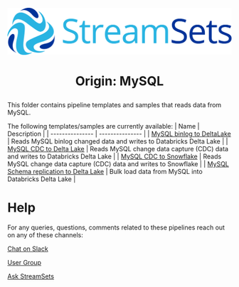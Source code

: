 ![StreamSets Logo](images/Full%20Color%20Transparent.png)

<h1><p align="center">Origin: MySQL</p></h1>

This folder contains pipeline templates and samples that reads data from MySQL.

The following templates/samples are currently available:
| Name            | Description     |
| --------------- | --------------- |
| [MySQL binlog to DeltaLake](datacollector/origins/mysql/MySQL%20binlog%20to%20DeltaLake) | Reads MySQL binlog changed data and writes to Databricks Delta Lake |
| [MySQL CDC to Delta Lake](datacollector/origins/mysql/MySQL%20CDC%20to%20Delta%20Lake) | Reads MySQL change data capture (CDC) data and writes to Databricks Delta Lake |
| [MySQL CDC to Snowflake](datacollector/origins/mysql/MySQL%20CDC%20to%20Snowflake) | Reads MySQL change data capture (CDC) data and writes to Snowflake |
| [MySQL Schema replication to Delta Lake](datacollector/origins/mysql/MySQL%20Schema%20replication%20to%20Delta%20Lake) | Bulk load data from MySQL into Databricks Delta Lake |

# Help

For any queries, questions, comments related to these pipelines reach out on any of these channels:

[Chat on Slack](https://streamsetters-slack.herokuapp.com/)

[User Group](https://groups.google.com/a/streamsets.com/d/forum/sdc-user)

[Ask StreamSets](https://ask.streamsets.com/questions/)
